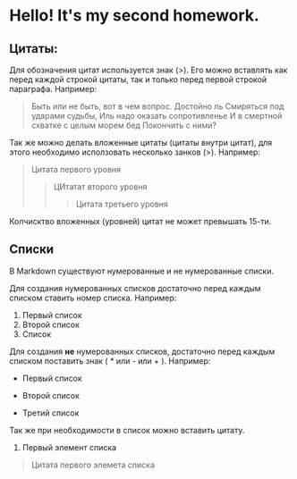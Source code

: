 # Hello! It's my second homework.
## Цитаты:
Для обозначения цитат используется знак (>). Его можно вставлять как перед каждой строкой цитаты, так и только перед первой строкой параграфа.
Например:
>Быть или не быть, вот в чем вопрос. Достойно ль
Смиряться под ударами судьбы,
Иль надо оказать сопротивленье
И в смертной схватке с целым морем бед
Покончить с ними?

Так же можно делать вложенные цитаты (цитаты внутри цитат), для этого необходимо исползовать несколько занков (>).
Например:
>Цитата первого уровня
>> ЦИтатат второго уровня
>>> Цитата третьего уровня

Колчисктво вложенных (уровней) цитат не может превышать 15-ти.
## Списки
В Markdown существуют нумерованные и не нумерованные списки.

Для создания нумерованных списков достаточно перед каждым списком ставить номер списка.
Например:
1. Первый список
2. Второй список
3. Список

Для создания **не** нумерованных списков, достаточно перед каждым списком поставить знак ( * или - или + ).
Например:

* Первый список
- Второй список
+ Третий список

Так же при необходимости в список можно вставить цитату.

1. Первый элемент списка
>  Цитата первого элемета списка
